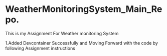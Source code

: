 # WeatherMonitoringSystem_Main_Repo.
This is my Assignment For Weather monitoring System

1.Added Devcontainer Successfully and Moving Forward with the code by following Assignment instructions